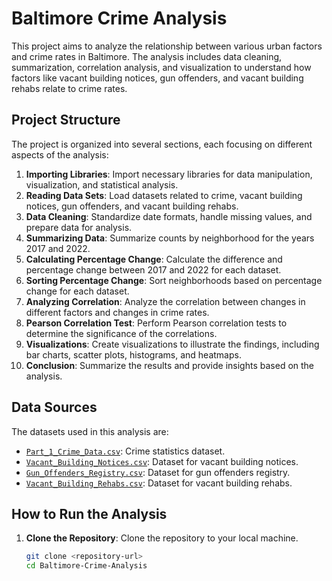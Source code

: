 # Baltimore Crime Analysis

This project aims to analyze the relationship between various urban factors and crime rates in Baltimore. The analysis includes data cleaning, summarization, correlation analysis, and visualization to understand how factors like vacant building notices, gun offenders, and vacant building rehabs relate to crime rates.

## Project Structure

The project is organized into several sections, each focusing on different aspects of the analysis:

1. **Importing Libraries**: Import necessary libraries for data manipulation, visualization, and statistical analysis.
2. **Reading Data Sets**: Load datasets related to crime, vacant building notices, gun offenders, and vacant building rehabs.
3. **Data Cleaning**: Standardize date formats, handle missing values, and prepare data for analysis.
4. **Summarizing Data**: Summarize counts by neighborhood for the years 2017 and 2022.
5. **Calculating Percentage Change**: Calculate the difference and percentage change between 2017 and 2022 for each dataset.
6. **Sorting Percentage Change**: Sort neighborhoods based on percentage change for each dataset.
7. **Analyzing Correlation**: Analyze the correlation between changes in different factors and changes in crime rates.
8. **Pearson Correlation Test**: Perform Pearson correlation tests to determine the significance of the correlations.
9. **Visualizations**: Create visualizations to illustrate the findings, including bar charts, scatter plots, histograms, and heatmaps.
10. **Conclusion**: Summarize the results and provide insights based on the analysis.

## Data Sources

The datasets used in this analysis are:

- [`Part_1_Crime_Data.csv`](https://bpdgis.maps.arcgis.com/apps/dashboards/511ba81db3414df3bb474749b69bc258): Crime statistics dataset.
- [`Vacant_Building_Notices.csv`](https://arcg.is/1TCH0D): Dataset for vacant building notices.
- [`Gun_Offenders_Registry.csv`](https://arcg.is/1K9fDH): Dataset for gun offenders registry.
- [`Vacant_Building_Rehabs.csv`](https://arcg.is/yvWeb): Dataset for vacant building rehabs.

## How to Run the Analysis

1. **Clone the Repository**: Clone the repository to your local machine.
   ```sh
   git clone <repository-url>
   cd Baltimore-Crime-Analysis